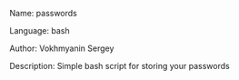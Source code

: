 Name: passwords

Language: bash

Author: Vokhmyanin Sergey

Description: Simple bash script for storing your passwords
